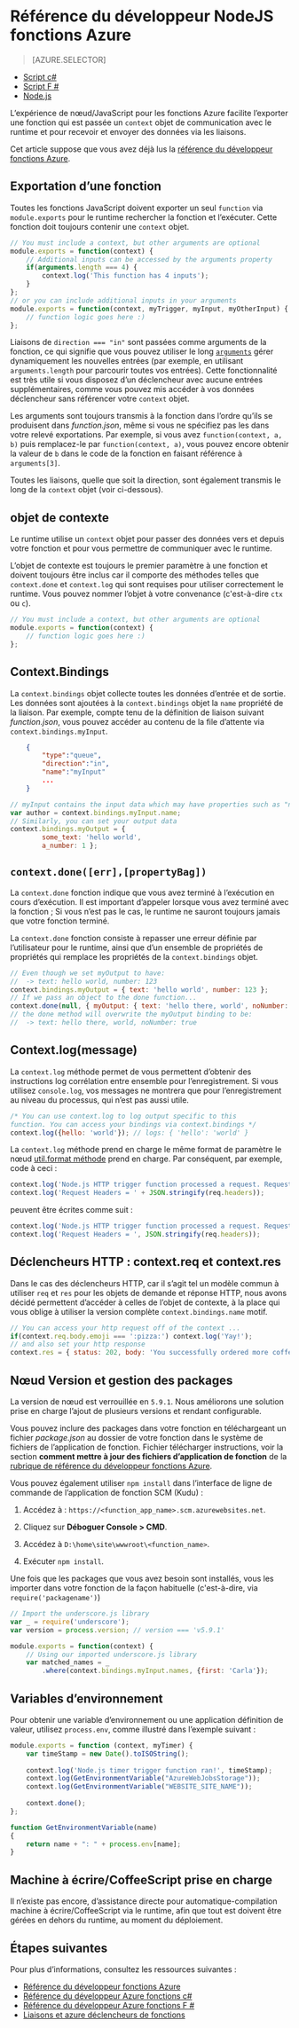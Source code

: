 <properties
    pageTitle="Référence du développeur Azure fonctions NodeJS | Microsoft Azure"
    description="Comprendre comment développer des fonctions Azure à l’aide de NodeJS."
    services="functions"
    documentationCenter="na"
    authors="christopheranderson"
    manager="erikre"
    editor=""
    tags=""
    keywords="Azure fonctions, fonctions, traitement de l’événement, webhooks, cluster dynamique, architecture sans serveur"/>

<tags
    ms.service="functions"
    ms.devlang="nodejs"
    ms.topic="reference"
    ms.tgt_pltfrm="multiple"
    ms.workload="na"
    ms.date="05/13/2016"
    ms.author="chrande"/>

# <a name="azure-functions-nodejs-developer-reference"></a>Référence du développeur NodeJS fonctions Azure

> [AZURE.SELECTOR]
- [Script c#](../articles/azure-functions/functions-reference-csharp.md)
- [Script F #](../articles/azure-functions/functions-reference-fsharp.md)
- [Node.js](../articles/azure-functions/functions-reference-node.md)

L’expérience de nœud/JavaScript pour les fonctions Azure facilite l’exporter une fonction qui est passée un `context` objet de communication avec le runtime et pour recevoir et envoyer des données via les liaisons.

Cet article suppose que vous avez déjà lus la [référence du développeur fonctions Azure](functions-reference.md).

## <a name="exporting-a-function"></a>Exportation d’une fonction

Toutes les fonctions JavaScript doivent exporter un seul `function` via `module.exports` pour le runtime rechercher la fonction et l’exécuter. Cette fonction doit toujours contenir une `context` objet.

```javascript
// You must include a context, but other arguments are optional
module.exports = function(context) {
    // Additional inputs can be accessed by the arguments property
    if(arguments.length === 4) {
        context.log('This function has 4 inputs');
    }
};
// or you can include additional inputs in your arguments
module.exports = function(context, myTrigger, myInput, myOtherInput) {
    // function logic goes here :)
};
```

Liaisons de `direction === "in"` sont passées comme arguments de la fonction, ce qui signifie que vous pouvez utiliser le long [`arguments`](https://msdn.microsoft.com/library/87dw3w1k.aspx) gérer dynamiquement les nouvelles entrées (par exemple, en utilisant `arguments.length` pour parcourir toutes vos entrées). Cette fonctionnalité est très utile si vous disposez d’un déclencheur avec aucune entrées supplémentaires, comme vous pouvez mis accéder à vos données déclencheur sans référencer votre `context` objet.

Les arguments sont toujours transmis à la fonction dans l’ordre qu’ils se produisent dans *function.json*, même si vous ne spécifiez pas les dans votre relevé exportations. Par exemple, si vous avez `function(context, a, b)` puis remplacez-le par `function(context, a)`, vous pouvez encore obtenir la valeur de `b` dans le code de la fonction en faisant référence à `arguments[3]`.

Toutes les liaisons, quelle que soit la direction, sont également transmis le long de la `context` objet (voir ci-dessous). 

## <a name="context-object"></a>objet de contexte

Le runtime utilise un `context` objet pour passer des données vers et depuis votre fonction et pour vous permettre de communiquer avec le runtime.

L’objet de contexte est toujours le premier paramètre à une fonction et doivent toujours être inclus car il comporte des méthodes telles que `context.done` et `context.log` qui sont requises pour utiliser correctement le runtime. Vous pouvez nommer l’objet à votre convenance (c'est-à-dire `ctx` ou `c`).

```javascript
// You must include a context, but other arguments are optional
module.exports = function(context) {
    // function logic goes here :)
};
```

## <a name="contextbindings"></a>Context.Bindings

La `context.bindings` objet collecte toutes les données d’entrée et de sortie. Les données sont ajoutées à la `context.bindings` objet la `name` propriété de la liaison. Par exemple, compte tenu de la définition de liaison suivant *function.json*, vous pouvez accéder au contenu de la file d’attente via `context.bindings.myInput`. 

```json
    {
        "type":"queue",
        "direction":"in",
        "name":"myInput"
        ...
    }
```

```javascript
// myInput contains the input data which may have properties such as "name"
var author = context.bindings.myInput.name;
// Similarly, you can set your output data
context.bindings.myOutput = { 
        some_text: 'hello world', 
        a_number: 1 };
```

## `context.done([err],[propertyBag])`

La `context.done` fonction indique que vous avez terminé à l’exécution en cours d’exécution. Il est important d’appeler lorsque vous avez terminé avec la fonction ; Si vous n’est pas le cas, le runtime ne sauront toujours jamais que votre fonction terminé. 

La `context.done` fonction consiste à repasser une erreur définie par l’utilisateur pour le runtime, ainsi que d’un ensemble de propriétés de propriétés qui remplace les propriétés de la `context.bindings` objet.

```javascript
// Even though we set myOutput to have:
//  -> text: hello world, number: 123
context.bindings.myOutput = { text: 'hello world', number: 123 };
// If we pass an object to the done function...
context.done(null, { myOutput: { text: 'hello there, world', noNumber: true }});
// the done method will overwrite the myOutput binding to be: 
//  -> text: hello there, world, noNumber: true
```

## <a name="contextlogmessage"></a>Context.log(message)

La `context.log` méthode permet de vous permettent d’obtenir des instructions log corrélation entre ensemble pour l’enregistrement. Si vous utilisez `console.log`, vos messages ne montrera que pour l’enregistrement au niveau du processus, qui n’est pas aussi utile.

```javascript
/* You can use context.log to log output specific to this 
function. You can access your bindings via context.bindings */
context.log({hello: 'world'}); // logs: { 'hello': 'world' } 
```

La `context.log` méthode prend en charge le même format de paramètre le nœud [util.format méthode](https://nodejs.org/api/util.html#util_util_format_format) prend en charge. Par conséquent, par exemple, code à ceci :

```javascript
context.log('Node.js HTTP trigger function processed a request. RequestUri=' + req.originalUrl);
context.log('Request Headers = ' + JSON.stringify(req.headers));
```

peuvent être écrites comme suit :

```javascript
context.log('Node.js HTTP trigger function processed a request. RequestUri=%s', req.originalUrl);
context.log('Request Headers = ', JSON.stringify(req.headers));
```

## <a name="http-triggers-contextreq-and-contextres"></a>Déclencheurs HTTP : context.req et context.res

Dans le cas des déclencheurs HTTP, car il s’agit tel un modèle commun à utiliser `req` et `res` pour les objets de demande et réponse HTTP, nous avons décidé permettent d’accéder à celles de l’objet de contexte, à la place qui vous oblige à utiliser la version complète `context.bindings.name` motif.

```javascript
// You can access your http request off of the context ...
if(context.req.body.emoji === ':pizza:') context.log('Yay!');
// and also set your http response
context.res = { status: 202, body: 'You successfully ordered more coffee!' };   
```

## <a name="node-version--package-management"></a>Nœud Version et gestion des packages

La version de nœud est verrouillée en `5.9.1`. Nous améliorons une solution prise en charge l’ajout de plusieurs versions et rendant configurable.

Vous pouvez inclure des packages dans votre fonction en téléchargeant un fichier *package.json* au dossier de votre fonction dans le système de fichiers de l’application de fonction. Fichier télécharger instructions, voir la section **comment mettre à jour des fichiers d’application de fonction** de la [rubrique de référence du développeur fonctions Azure](functions-reference.md#fileupdate). 

Vous pouvez également utiliser `npm install` dans l’interface de ligne de commande de l’application de fonction SCM (Kudu) :

1. Accédez à : `https://<function_app_name>.scm.azurewebsites.net`.

2. Cliquez sur **Déboguer Console > CMD**.

3. Accédez à `D:\home\site\wwwroot\<function_name>`.

4. Exécuter `npm install`.

Une fois que les packages que vous avez besoin sont installés, vous les importer dans votre fonction de la façon habituelle (c'est-à-dire, via `require('packagename')`)

```javascript
// Import the underscore.js library
var _ = require('underscore');
var version = process.version; // version === 'v5.9.1'

module.exports = function(context) {
    // Using our imported underscore.js library
    var matched_names = _
        .where(context.bindings.myInput.names, {first: 'Carla'});
```

## <a name="environment-variables"></a>Variables d’environnement

Pour obtenir une variable d’environnement ou une application définition de valeur, utilisez `process.env`, comme illustré dans l’exemple suivant :

```javascript
module.exports = function (context, myTimer) {
    var timeStamp = new Date().toISOString();
    
    context.log('Node.js timer trigger function ran!', timeStamp);   
    context.log(GetEnvironmentVariable("AzureWebJobsStorage"));
    context.log(GetEnvironmentVariable("WEBSITE_SITE_NAME"));
    
    context.done();
};

function GetEnvironmentVariable(name)
{
    return name + ": " + process.env[name];
}
```

## <a name="typescriptcoffeescript-support"></a>Machine à écrire/CoffeeScript prise en charge

Il n’existe pas encore, d’assistance directe pour automatique-compilation machine à écrire/CoffeeScript via le runtime, afin que tout est doivent être gérées en dehors du runtime, au moment du déploiement. 

## <a name="next-steps"></a>Étapes suivantes

Pour plus d’informations, consultez les ressources suivantes :

* [Référence du développeur fonctions Azure](functions-reference.md)
* [Référence du développeur Azure fonctions c#](functions-reference-csharp.md)
* [Référence du développeur Azure fonctions F #](functions-reference-fsharp.md)
* [Liaisons et azure déclencheurs de fonctions](functions-triggers-bindings.md)
